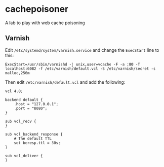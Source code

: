 # cachepoisoner
A lab to play with web cache poisoning

## Varnish

Edit `/etc/systemd/system/varnish.service` and change the `ExecStart` line to this:

```
ExecStart=/usr/sbin/varnishd -j unix,user=vcache -F -a :80 -T localhost:6082 -f /etc/varnish/default.vcl -S /etc/varnish/secret -s malloc,256m
```

Then edit `/etc/varnish/default.vcl` and add the following:

```
vcl 4.0;

backend default {
    .host = "127.0.0.1";
    .port = "8080";
}

sub vcl_recv {
}

sub vcl_backend_response {
	# The default TTL
	set beresp.ttl = 30s;
}

sub vcl_deliver {
}
```
